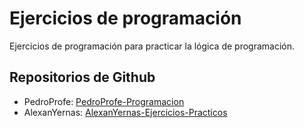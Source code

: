 # Ejercicios de programación

Ejercicios de programación para practicar la lógica de programación.

## Repositorios de Github
- PedroProfe: [PedroProfe-Programacion](https://github.com/PedroProfe/Programacion)
- AlexanYernas: [AlexanYernas-Ejercicios-Practicos](https://github.com/alexanyernas/Ejercicios-Practicos)
